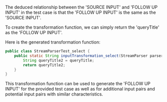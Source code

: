 The deduced relationship between the 'SOURCE INPUT' and 'FOLLOW UP INPUT' in the test case is that the 'FOLLOW UP INPUT' is the same as the 'SOURCE INPUT'. 

To create the transformation function, we can simply return the 'queryTitle' as the 'FOLLOW UP INPUT'. 

Here is the generated transformation function:

```java
public class StreamParserTest_select {
    public static String inputTransformation_select(StreamParser parser, String queryTitle) throws IOException  {
        String queryTitle2 = queryTitle;
        return queryTitle2;
    }
}
```

This transformation function can be used to generate the 'FOLLOW UP INPUT' for the provided test case as well as for additional input pairs and potential input pairs with similar characteristics.